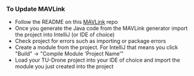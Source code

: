 ### To Update MAVLink
 
 - Follow the README on this [MAVLink](https://github.com/mavlink/mavlink) repo
 - Once you generate the Java code from the MAVLink generator import the project into IntelliJ (or IDE of choice)
 - Check project for errors such as importing or package errors
 - Create a module from the project. For IntelliJ that means you click "Build" -> "Compile Module 'Project Name'"
 - Load your TU-Drone project into your IDE of choice and import the module you just created into the project
